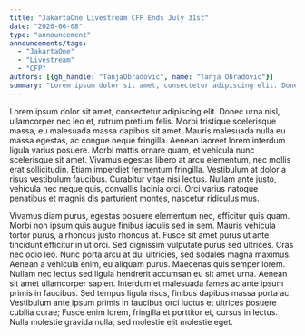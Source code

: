 ```yaml
---
title: "JakartaOne Livestream CFP Ends July 31st"
date: "2020-06-08"
type: "announcement"
announcements/tags:
  - "JakartaOne"
  - "Livestream"
  - "CFP"
authors: [{gh_handle: "TanjaObradovic", name: "Tanja Obradovic"}]
summary: "Lorem ipsum dolor sit amet, consectetur adipiscing elit. Donec urna nisl, ullamcorper nec leo et, rutrum pretium felis. Morbi tristique scelerisque massa, eu malesuada massa dapibus sit amet. Mauris malesuada nulla eu massa egestas, ac congue neque fringilla. Aenean laoreet lorem interdum ligula varius posuere. Morbi mattis ornare quam, et vehicula nunc scelerisque sit amet. Vivamus egestas libero at arcu elementum, nec mollis erat sollicitudin. Etiam imperdiet fermentum fringilla. Vestibulum at dolor a risus vestibulum faucibus. Curabitur vitae nisi lectus. Nullam ante justo, vehicula nec neque quis, convallis lacinia orci. Orci varius natoque penatibus et magnis dis parturient montes, nascetur ridiculus mus."
---
```


Lorem ipsum dolor sit amet, consectetur adipiscing elit. Donec urna nisl, ullamcorper nec leo et, rutrum pretium felis. Morbi tristique scelerisque massa, eu malesuada massa dapibus sit amet. Mauris malesuada nulla eu massa egestas, ac congue neque fringilla. Aenean laoreet lorem interdum ligula varius posuere. Morbi mattis ornare quam, et vehicula nunc scelerisque sit amet. Vivamus egestas libero at arcu elementum, nec mollis erat sollicitudin. Etiam imperdiet fermentum fringilla. Vestibulum at dolor a risus vestibulum faucibus. Curabitur vitae nisi lectus. Nullam ante justo, vehicula nec neque quis, convallis lacinia orci. Orci varius natoque penatibus et magnis dis parturient montes, nascetur ridiculus mus.

Vivamus diam purus, egestas posuere elementum nec, efficitur quis quam. Morbi non ipsum quis augue finibus iaculis sed in sem. Mauris vehicula tortor purus, a rhoncus justo rhoncus at. Fusce sit amet purus ut ante tincidunt efficitur in ut orci. Sed dignissim vulputate purus sed ultrices. Cras nec odio leo. Nunc porta arcu at dui ultricies, sed sodales magna maximus. Aenean a vehicula enim, eu aliquam purus. Maecenas quis semper lorem. Nullam nec lectus sed ligula hendrerit accumsan eu sit amet urna. Aenean sit amet ullamcorper sapien. Interdum et malesuada fames ac ante ipsum primis in faucibus. Sed tempus ligula risus, finibus dapibus massa porta ac. Vestibulum ante ipsum primis in faucibus orci luctus et ultrices posuere cubilia curae; Fusce enim lorem, fringilla et porttitor et, cursus in lectus. Nulla molestie gravida nulla, sed molestie elit molestie eget.